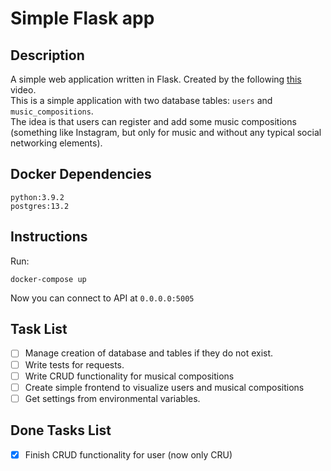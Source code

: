 # Simple Flask app
## Description
A simple web application written in Flask.
Created by the following [this](https://www.youtube.com/watch?v=LcZ9uJn8ffA) video.\
This is a simple application with two database tables: `users` and `music_compositions`.\
The idea is that users can register and add some music compositions (something like Instagram, but only for music and without any typical social networking elements).
## Docker Dependencies
```
python:3.9.2
postgres:13.2
```
## Instructions
Run:
```
docker-compose up
```
Now you can connect to API at `0.0.0.0:5005`
## Task List
 - [ ] Manage creation of database and tables if they do not exist.
 - [ ] Write tests for requests.
 - [ ] Write CRUD functionality for musical compositions
 - [ ] Create simple frontend to visualize users and musical compositions
 - [ ] Get settings from environmental variables.

## Done Tasks List
 - [x] Finish CRUD functionality for user (now only CRU)
